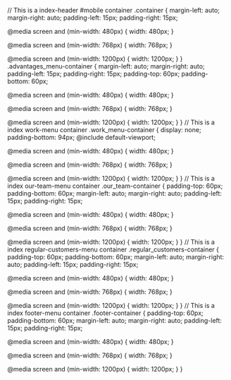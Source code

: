 // This is a index-header #mobile container
.container {
  margin-left: auto;
  margin-right: auto;
  padding-left: 15px;
  padding-right: 15px;

  @media screen and (min-width: 480px) {
    width: 480px;
  }

  @media screen and (min-width: 768px) {
    width: 768px;
  }

  @media screen and (min-width: 1200px) {
    width: 1200px;
  }
}
.advantages_menu-container {
  margin-left: auto;
  margin-right: auto;
  padding-left: 15px;
  padding-right: 15px;
  padding-top: 60px;
  padding-bottom: 60px;

  @media screen and (min-width: 480px) {
    width: 480px;
  }

  @media screen and (min-width: 768px) {
    width: 768px;
  }

  @media screen and (min-width: 1200px) {
    width: 1200px;
  }
}
// This is a index work-menu container
.work_menu-container {
  display: none;
  padding-bottom: 94px;
  @include default-viewport;

  @media screen and (min-width: 480px) {
    width: 480px;
  }

  @media screen and (min-width: 768px) {
    width: 768px;
  }

  @media screen and (min-width: 1200px) {
    width: 1200px;
  }
}
// This is a index our-team-menu container
.our_team-container {
  padding-top: 60px;
  padding-bottom: 60px;
  margin-left: auto;
  margin-right: auto;
  padding-left: 15px;
  padding-right: 15px;

  @media screen and (min-width: 480px) {
    width: 480px;
  }

  @media screen and (min-width: 768px) {
    width: 768px;
  }

  @media screen and (min-width: 1200px) {
    width: 1200px;
  }
}
// This is a index regular-customers-menu container
.regular_customers-container {
  padding-top: 60px;
  padding-bottom: 60px;
  margin-left: auto;
  margin-right: auto;
  padding-left: 15px;
  padding-right: 15px;

  @media screen and (min-width: 480px) {
    width: 480px;
  }

  @media screen and (min-width: 768px) {
    width: 768px;
  }

  @media screen and (min-width: 1200px) {
    width: 1200px;
  }
}
// This is a index footer-menu container
.footer-container {
  padding-top: 60px;
  padding-bottom: 60px;
  margin-left: auto;
  margin-right: auto;
  padding-left: 15px;
  padding-right: 15px;

  @media screen and (min-width: 480px) {
    width: 480px;
  }

  @media screen and (min-width: 768px) {
    width: 768px;
  }

  @media screen and (min-width: 1200px) {
    width: 1200px;
  }
}
